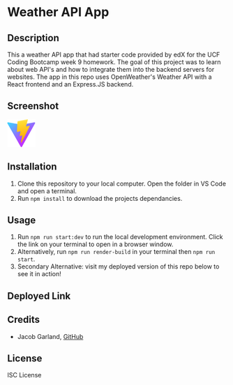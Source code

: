 # Weather API App

## Description

This a weather API app that had starter code provided by edX for the UCF Coding Bootcamp week 9 homework. The goal of this project was to learn
about web API's and how to integrate them into the backend servers for websites. The app in this repo uses OpenWeather's Weather API with a React
frontend and an Express.JS backend.

## Screenshot

![Screenshot](./client/public/vite.svg)

## Installation

1. Clone this repository to your local computer. Open the folder in VS Code and open a terminal.
2. Run `npm install` to download the projects dependancies.

## Usage

1. Run `npm run start:dev` to run the local development environment. Click the link on your terminal to open in a browser window.
2. Alternatively, run `npm run render-build` in your terminal then `npm run start`.
3. Secondary Alternative: visit my deployed version of this repo below to see it in action!

## Deployed Link

## Credits

- Jacob Garland, [GitHub](https://github.com/Jacob-Garland)

## License

ISC License
